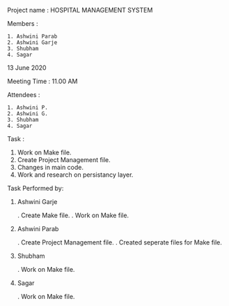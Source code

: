 Project name : HOSPITAL MANAGEMENT SYSTEM


Members :
	
	1. Ashwini Parab
	2. Ashwini Garje
	3. Shubham
	4. Sagar 



13 June 2020


Meeting Time : 11.00 AM


Attendees :

	1. Ashwini P.
	2. Ashwini G.
	3. Shubham
	4. Sagar


Task :


   1) Work on Make file.
   2) Create Project Management file.
   3) Changes in main code.
   4) Work and research on persistancy layer.


Task Performed by:

1) Ashwini Garje

	. Create Make file.
	. Work on Make file.

2) Ashwini Parab

	. Create Project Management file.
	. Created seperate files for Make file.
	
3) Shubham

	. Work on Make file.

4) Sagar

	. Work on Make file.

